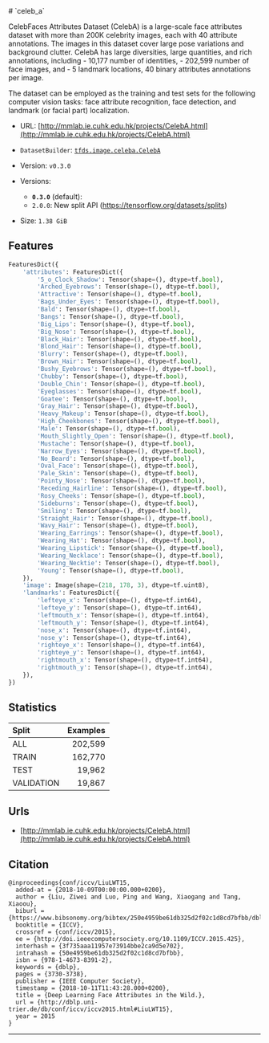 <div itemscope itemtype="http://schema.org/Dataset">
  <div itemscope itemprop="includedInDataCatalog" itemtype="http://schema.org/DataCatalog">
    <meta itemprop="name" content="TensorFlow Datasets" />
  </div>
  <meta itemprop="name" content="celeb_a" />
  <meta itemprop="description" content="CelebFaces Attributes Dataset (CelebA) is a large-scale face attributes dataset with more than 200K celebrity images, each with 40 attribute annotations. The images in this dataset cover large pose variations and background clutter. CelebA has large diversities, large quantities, and rich annotations, including&#10; - 10,177 number of identities,&#10; - 202,599 number of face images, and&#10; - 5 landmark locations, 40 binary attributes annotations per image.&#10;&#10;The dataset can be employed as the training and test sets for the following computer vision tasks: face attribute recognition, face detection, and landmark (or facial part) localization.&#10;&#10;&#10;To use this dataset:&#10;&#10;```python&#10;import tensorflow_datasets as tfds&#10;&#10;ds = tfds.load('celeb_a', split='train')&#10;for ex in ds.take(4):&#10;  print(ex)&#10;```&#10;&#10;See [the guide](https://www.tensorflow.org/datasets/overview) for more&#10;informations on [tensorflow_datasets](https://www.tensorflow.org/datasets).&#10;&#10;" />
  <meta itemprop="url" content="https://www.tensorflow.org/datasets/catalog/celeb_a" />
  <meta itemprop="sameAs" content="http://mmlab.ie.cuhk.edu.hk/projects/CelebA.html" />
  <meta itemprop="citation" content="@inproceedings{conf/iccv/LiuLWT15,&#10;  added-at = {2018-10-09T00:00:00.000+0200},&#10;  author = {Liu, Ziwei and Luo, Ping and Wang, Xiaogang and Tang, Xiaoou},&#10;  biburl = {https://www.bibsonomy.org/bibtex/250e4959be61db325d2f02c1d8cd7bfbb/dblp},&#10;  booktitle = {ICCV},&#10;  crossref = {conf/iccv/2015},&#10;  ee = {http://doi.ieeecomputersociety.org/10.1109/ICCV.2015.425},&#10;  interhash = {3f735aaa11957e73914bbe2ca9d5e702},&#10;  intrahash = {50e4959be61db325d2f02c1d8cd7bfbb},&#10;  isbn = {978-1-4673-8391-2},&#10;  keywords = {dblp},&#10;  pages = {3730-3738},&#10;  publisher = {IEEE Computer Society},&#10;  timestamp = {2018-10-11T11:43:28.000+0200},&#10;  title = {Deep Learning Face Attributes in the Wild.},&#10;  url = {http://dblp.uni-trier.de/db/conf/iccv/iccv2015.html#LiuLWT15},&#10;  year = 2015&#10;}&#10;" />
</div>
# `celeb_a`

CelebFaces Attributes Dataset (CelebA) is a large-scale face attributes dataset
with more than 200K celebrity images, each with 40 attribute annotations. The
images in this dataset cover large pose variations and background clutter.
CelebA has large diversities, large quantities, and rich annotations,
including - 10,177 number of identities, - 202,599 number of face images, and -
5 landmark locations, 40 binary attributes annotations per image.

The dataset can be employed as the training and test sets for the following
computer vision tasks: face attribute recognition, face detection, and landmark
(or facial part) localization.

*   URL:
    [http://mmlab.ie.cuhk.edu.hk/projects/CelebA.html](http://mmlab.ie.cuhk.edu.hk/projects/CelebA.html)
*   `DatasetBuilder`:
    [`tfds.image.celeba.CelebA`](https://github.com/tensorflow/datasets/tree/master/tensorflow_datasets/image/celeba.py)
*   Version: `v0.3.0`
*   Versions:

    *   **`0.3.0`** (default):
    *   `2.0.0`: New split API (https://tensorflow.org/datasets/splits)

*   Size: `1.38 GiB`

## Features
```python
FeaturesDict({
    'attributes': FeaturesDict({
        '5_o_Clock_Shadow': Tensor(shape=(), dtype=tf.bool),
        'Arched_Eyebrows': Tensor(shape=(), dtype=tf.bool),
        'Attractive': Tensor(shape=(), dtype=tf.bool),
        'Bags_Under_Eyes': Tensor(shape=(), dtype=tf.bool),
        'Bald': Tensor(shape=(), dtype=tf.bool),
        'Bangs': Tensor(shape=(), dtype=tf.bool),
        'Big_Lips': Tensor(shape=(), dtype=tf.bool),
        'Big_Nose': Tensor(shape=(), dtype=tf.bool),
        'Black_Hair': Tensor(shape=(), dtype=tf.bool),
        'Blond_Hair': Tensor(shape=(), dtype=tf.bool),
        'Blurry': Tensor(shape=(), dtype=tf.bool),
        'Brown_Hair': Tensor(shape=(), dtype=tf.bool),
        'Bushy_Eyebrows': Tensor(shape=(), dtype=tf.bool),
        'Chubby': Tensor(shape=(), dtype=tf.bool),
        'Double_Chin': Tensor(shape=(), dtype=tf.bool),
        'Eyeglasses': Tensor(shape=(), dtype=tf.bool),
        'Goatee': Tensor(shape=(), dtype=tf.bool),
        'Gray_Hair': Tensor(shape=(), dtype=tf.bool),
        'Heavy_Makeup': Tensor(shape=(), dtype=tf.bool),
        'High_Cheekbones': Tensor(shape=(), dtype=tf.bool),
        'Male': Tensor(shape=(), dtype=tf.bool),
        'Mouth_Slightly_Open': Tensor(shape=(), dtype=tf.bool),
        'Mustache': Tensor(shape=(), dtype=tf.bool),
        'Narrow_Eyes': Tensor(shape=(), dtype=tf.bool),
        'No_Beard': Tensor(shape=(), dtype=tf.bool),
        'Oval_Face': Tensor(shape=(), dtype=tf.bool),
        'Pale_Skin': Tensor(shape=(), dtype=tf.bool),
        'Pointy_Nose': Tensor(shape=(), dtype=tf.bool),
        'Receding_Hairline': Tensor(shape=(), dtype=tf.bool),
        'Rosy_Cheeks': Tensor(shape=(), dtype=tf.bool),
        'Sideburns': Tensor(shape=(), dtype=tf.bool),
        'Smiling': Tensor(shape=(), dtype=tf.bool),
        'Straight_Hair': Tensor(shape=(), dtype=tf.bool),
        'Wavy_Hair': Tensor(shape=(), dtype=tf.bool),
        'Wearing_Earrings': Tensor(shape=(), dtype=tf.bool),
        'Wearing_Hat': Tensor(shape=(), dtype=tf.bool),
        'Wearing_Lipstick': Tensor(shape=(), dtype=tf.bool),
        'Wearing_Necklace': Tensor(shape=(), dtype=tf.bool),
        'Wearing_Necktie': Tensor(shape=(), dtype=tf.bool),
        'Young': Tensor(shape=(), dtype=tf.bool),
    }),
    'image': Image(shape=(218, 178, 3), dtype=tf.uint8),
    'landmarks': FeaturesDict({
        'lefteye_x': Tensor(shape=(), dtype=tf.int64),
        'lefteye_y': Tensor(shape=(), dtype=tf.int64),
        'leftmouth_x': Tensor(shape=(), dtype=tf.int64),
        'leftmouth_y': Tensor(shape=(), dtype=tf.int64),
        'nose_x': Tensor(shape=(), dtype=tf.int64),
        'nose_y': Tensor(shape=(), dtype=tf.int64),
        'righteye_x': Tensor(shape=(), dtype=tf.int64),
        'righteye_y': Tensor(shape=(), dtype=tf.int64),
        'rightmouth_x': Tensor(shape=(), dtype=tf.int64),
        'rightmouth_y': Tensor(shape=(), dtype=tf.int64),
    }),
})
```

## Statistics

Split      | Examples
:--------- | -------:
ALL        | 202,599
TRAIN      | 162,770
TEST       | 19,962
VALIDATION | 19,867

## Urls

*   [http://mmlab.ie.cuhk.edu.hk/projects/CelebA.html](http://mmlab.ie.cuhk.edu.hk/projects/CelebA.html)

## Citation
```
@inproceedings{conf/iccv/LiuLWT15,
  added-at = {2018-10-09T00:00:00.000+0200},
  author = {Liu, Ziwei and Luo, Ping and Wang, Xiaogang and Tang, Xiaoou},
  biburl = {https://www.bibsonomy.org/bibtex/250e4959be61db325d2f02c1d8cd7bfbb/dblp},
  booktitle = {ICCV},
  crossref = {conf/iccv/2015},
  ee = {http://doi.ieeecomputersociety.org/10.1109/ICCV.2015.425},
  interhash = {3f735aaa11957e73914bbe2ca9d5e702},
  intrahash = {50e4959be61db325d2f02c1d8cd7bfbb},
  isbn = {978-1-4673-8391-2},
  keywords = {dblp},
  pages = {3730-3738},
  publisher = {IEEE Computer Society},
  timestamp = {2018-10-11T11:43:28.000+0200},
  title = {Deep Learning Face Attributes in the Wild.},
  url = {http://dblp.uni-trier.de/db/conf/iccv/iccv2015.html#LiuLWT15},
  year = 2015
}
```

--------------------------------------------------------------------------------
